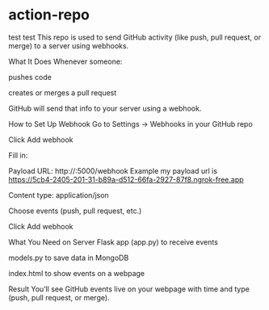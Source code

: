 # action-repo
test test
This repo is used to send GitHub activity (like push, pull request, or merge) to a server using webhooks.

What It Does
Whenever someone:

pushes code

creates or merges a pull request

GitHub will send that info to your server using a webhook.

How to Set Up Webhook
Go to Settings → Webhooks in your GitHub repo

Click Add webhook

Fill in:

Payload URL: http://<your-server-ip>:5000/webhook
Example my payload url is  https://5cb4-2405-201-31-b89a-d512-66fa-2927-87f8.ngrok-free.app

Content type: application/json

Choose events (push, pull request, etc.)

Click Add webhook

What You Need on Server
Flask app (app.py) to receive events

models.py to save data in MongoDB

index.html to show events on a webpage

Result
You’ll see GitHub events live on your webpage with time and type (push, pull request, or merge).

